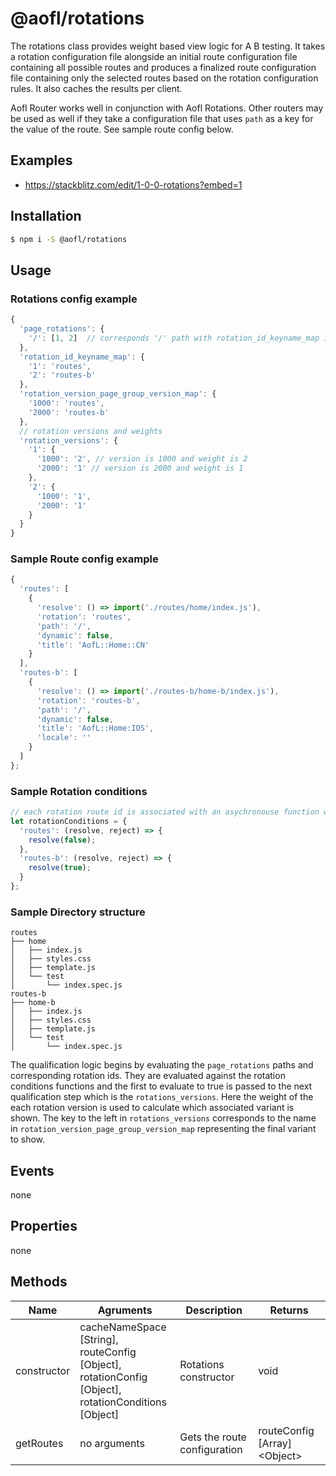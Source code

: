 # @aofl/rotations

The rotations class provides weight based view logic for A B testing. It takes a rotation configuration file alongside an initial route configuration file containing all possible routes and produces a finalized route configuration file containing only the selected routes based on the rotation configuration rules. It also caches the results per client.

Aofl Router works well in conjunction with Aofl Rotations. Other routers may be used as well if they take a configuration file that uses `path` as a key for the value of the route. See sample route config below.

## Examples
* https://stackblitz.com/edit/1-0-0-rotations?embed=1

## Installation
```bash
$ npm i -S @aofl/rotations
```

## Usage
### Rotations config example

```javascript
{
  'page_rotations': {
    '/': [1, 2]  // corresponds '/' path with rotation_id_keyname_map ids below.
  },
  'rotation_id_keyname_map': {
    '1': 'routes',
    '2': 'routes-b'
  },
  'rotation_version_page_group_version_map': {
    '1000': 'routes',
    '2000': 'routes-b'
  },
  // rotation versions and weights
  'rotation_versions': {
    '1': {
      '1000': '2', // version is 1000 and weight is 2
      '2000': '1' // version is 2000 and weight is 1
    },
    '2': {
      '1000': '1',
      '2000': '1'
    }
  }
}
```

### Sample Route config example

```js
{
  'routes': [
    {
      'resolve': () => import('./routes/home/index.js'),
      'rotation': 'routes',
      'path': '/',
      'dynamic': false,
      'title': 'AofL::Home::CN'
    }
  ],
  'routes-b': [
    {
      'resolve': () => import('./routes-b/home-b/index.js'),
      'rotation': 'routes-b',
      'path': '/',
      'dynamic': false,
      'title': 'AofL::Home:IOS',
      'locale': ''
    }
  ]
};
```

### Sample Rotation conditions
```js
// each rotation route id is associated with an asychronouse function which resolves a boolean.
let rotationConditions = {
  'routes': (resolve, reject) => {
    resolve(false);
  },
  'routes-b': (resolve, reject) => {
    resolve(true);
  }
};
```


### Sample Directory structure

```
routes
├── home
│   ├── index.js
│   ├── styles.css
│   ├── template.js
│   └── test
│       └── index.spec.js
routes-b
├── home-b
│   ├── index.js
│   ├── styles.css
│   ├── template.js
│   └── test
│       └── index.spec.js
```

The qualification logic begins by evaluating the `page_rotations` paths and corresponding rotation ids. They are evaluated against the rotation conditions functions and the first to evaluate to true is passed to the next qualification step which is the `rotations_versions`. Here the weight of the each rotation version is used to calculate which associated variant is shown. The key to the left in `rotations_versions` corresponds to the name in  `rotation_version_page_group_version_map` representing the final variant to show.


## Events

none

## Properties

none

## Methods

| Name | Agruments  | Description                  | Returns |
| ---- | ---------- | ---------------------------- | ------- |
| constructor  | cacheNameSpace [String],<br> routeConfig [Object],<br> rotationConfig [Object],<br> rotationConditions [Object] | Rotations constructor | void
| getRoutes | no arguments | Gets the route configuration | routeConfig [Array]&lt;Object&gt;
